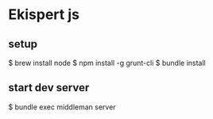 # Ekispert js

## setup

$ brew install node
$ npm install -g grunt-cli
$ bundle install

## start dev server
$ bundle exec middleman server
